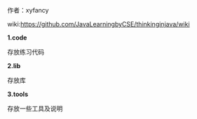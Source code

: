 作者：xyfancy

wiki:https://github.com/JavaLearningbyCSE/thinkinginjava/wiki

**1.code**

存放练习代码

**2.lib**

存放库

**3.tools**

存放一些工具及说明
